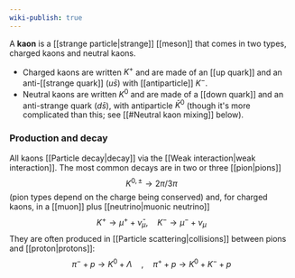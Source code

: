 ```yaml
---
wiki-publish: true
---
```

A **kaon** is a [[strange particle|strange]] [[meson]] that comes in two types, charged kaons and neutral kaons.
- Charged kaons are written $K^{+}$ and are made of an [[up quark]] and an anti-[[strange quark]] ($u\bar{s}$) with [[antiparticle]] $K^{-}$.
- Neutral kaons are written $K^{0}$ and are made of a [[down quark]] and an anti-strange quark ($d\bar{s}$), with antiparticle $\bar{K}^{0}$ (though it's more complicated than this; see [[#Neutral kaon mixing]] below).
### Production and decay
All kaons [[Particle decay|decay]] via the [[Weak interaction|weak interaction]]. The most common decays are in two or three [[pion|pions]] 
$$K^{0,\pm} \rightarrow 2\pi / 3\pi$$
(pion types depend on the charge being conserved) and, for charged kaons, in a [[muon]] plus [[neutrino|muonic neutrino]]
$$K^{+}\to \mu^{+}+\bar{\nu}_{\mu},\quad K^{-}\to \mu^{-}+\nu_{\mu}$$
They are often produced in [[Particle scattering|collisions]] between pions and [[proton|protons]]:  
$$\pi^{-} + p \rightarrow K^{0}+\Lambda \quad, \quad \pi^{+}+p \rightarrow K^{0}+K^{-}+p$$

